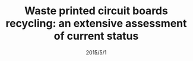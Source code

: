 ---
title: "Waste printed circuit boards recycling: an extensive assessment of current status"
collection: publications
#permalink: /publication/Alkali_additives
#excerpt: 'This paper is about the number 1. The number 2 is left for future work.'
date: 2015/5/1
venue: 'Journal of cleaner production'
paperurl: 'https://www.sciencedirect.com/science/article/pii/S0959652615001377'
authors: 'Biplab Ghosh, MK Ghosh, P Parhi, PS Mukherjee, BK Mishra'
---